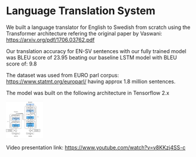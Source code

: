 # Language Translation System 
We built a language translator for English to Swedish from scratch using the Transformer architecture refering the original paper by Vaswani: https://arxiv.org/pdf/1706.03762.pdf

Our translation accuracy for EN-SV sentences with our fully trained model was BLEU score of 23.95 beating our baseline LSTM model with BLEU score of: 9.8

The dataset was used from EURO parl corpus: https://www.statmt.org/europarl/ having approx 1.8 million sentences.

The model was built on the following architecture in Tensorflow 2.x

<img src="https://github.com/jkenavdekar/Machine-Translation-using-Transformer/blob/main/transformer.JPG" width="100" height="100">

Video presentation link: https://www.youtube.com/watch?v=v8KKzj4SS-c
